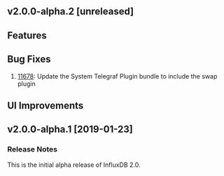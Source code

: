 ## v2.0.0-alpha.2 [unreleased]

## Features

## Bug Fixes
1. [11678](https://github.com/influxdata/influxdb/pull/11678): Update the System Telegraf Plugin bundle to include the swap plugin

## UI Improvements


## v2.0.0-alpha.1 [2019-01-23]

### Release Notes

This is the initial alpha release of InfluxDB 2.0.
